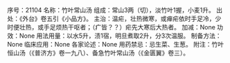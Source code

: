 序号：21104
名称：竹叶常山汤
组成：常山3两（切），淡竹叶1握，小麦1升。
出处：《外台》卷五引《小品方》。
主治：温疟，壮热微寒，或瘅疟依时手足冷，少时便壮热，或手足烦热干呕者；（疒皆？？）疟先大寒后大热者。
加减：None
功效：None
用法用量：以水5升，渍1宿，明旦煮取2升，分3次温服。
制备方法：None
临床应用：None
各家论述：None
用药禁忌：忌生菜、生葱。
附注：竹叶恒山汤（《普济方》卷一九八）、备急竹叶常山汤（《金匮翼》卷三）。
